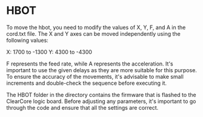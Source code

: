 # HBOT

To move the hbot, you need to modify the values of X, Y, F, and A in the cord.txt file. The X and Y axes can be moved independently using the following values:

  X: 1700 to -1300
  Y: 4300 to -4300

F represents the feed rate, while A represents the acceleration. It's important to use the given delays as they are more suitable for this purpose. To ensure the accuracy of the movements, it's advisable to make small increments and double-check the sequence before executing it.

The HBOT folder in the directory contains the firmware that is flashed to the ClearCore logic board. Before adjusting any parameters, it's important to go through the code and ensure that all the settings are correct. 
